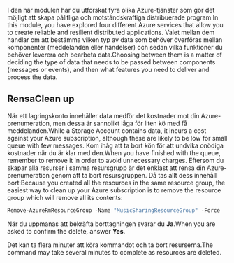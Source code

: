 <span data-ttu-id="4ee19-101">I den här modulen har du utforskat fyra olika Azure-tjänster som gör det möjligt att skapa pålitliga och motståndskraftiga distribuerade program.</span><span class="sxs-lookup"><span data-stu-id="4ee19-101">In this module, you have explored four different Azure services that allow you to create reliable and resilient distributed applications.</span></span> <span data-ttu-id="4ee19-102">Valet mellan dem handlar om att bestämma vilken typ av data som behöver överföras mellan komponenter (meddelanden eller händelser) och sedan vilka funktioner du behöver leverera och bearbeta data.</span><span class="sxs-lookup"><span data-stu-id="4ee19-102">Choosing between them is a matter of deciding the type of data that needs to be passed between components (messages or events), and then what features you need to deliver and process the data.</span></span>

## <a name="clean-up"></a><span data-ttu-id="4ee19-103">Rensa</span><span class="sxs-lookup"><span data-stu-id="4ee19-103">Clean up</span></span>

<span data-ttu-id="4ee19-104">När ett lagringskonto innehåller data medför det kostnader mot din Azure-prenumeration, men dessa är sannolikt låga för liten kö med få meddelanden.</span><span class="sxs-lookup"><span data-stu-id="4ee19-104">While a Storage Account contains data, it incurs a cost against your Azure subscription, although these are likely to be low for small queue with few messages.</span></span> <span data-ttu-id="4ee19-105">Kom ihåg att ta bort kön för att undvika onödiga kostnader när du är klar med den.</span><span class="sxs-lookup"><span data-stu-id="4ee19-105">When you have finished with the queue, remember to remove it in order to avoid unnecessary charges.</span></span> <span data-ttu-id="4ee19-106">Eftersom du skapar alla resurser i samma resursgrupp är det enklast att rensa din Azure-prenumeration genom att ta bort resursgruppen. Då tas allt dess innehåll bort:</span><span class="sxs-lookup"><span data-stu-id="4ee19-106">Because you created all the resources in the same resource group, the easiest way to clean up your Azure subscription is to remove the resource group which will remove all its contents:</span></span>

```powershell
Remove-AzureRmResourceGroup -Name "MusicSharingResourceGroup" -Force
```

<span data-ttu-id="4ee19-107">När du uppmanas att bekräfta borttagningen svarar du **Ja**.</span><span class="sxs-lookup"><span data-stu-id="4ee19-107">When you are asked to confirm the delete, answer **Yes**.</span></span>

<span data-ttu-id="4ee19-108">Det kan ta flera minuter att köra kommandot och ta bort resurserna.</span><span class="sxs-lookup"><span data-stu-id="4ee19-108">The command may take several minutes to complete as resources are deleted.</span></span>